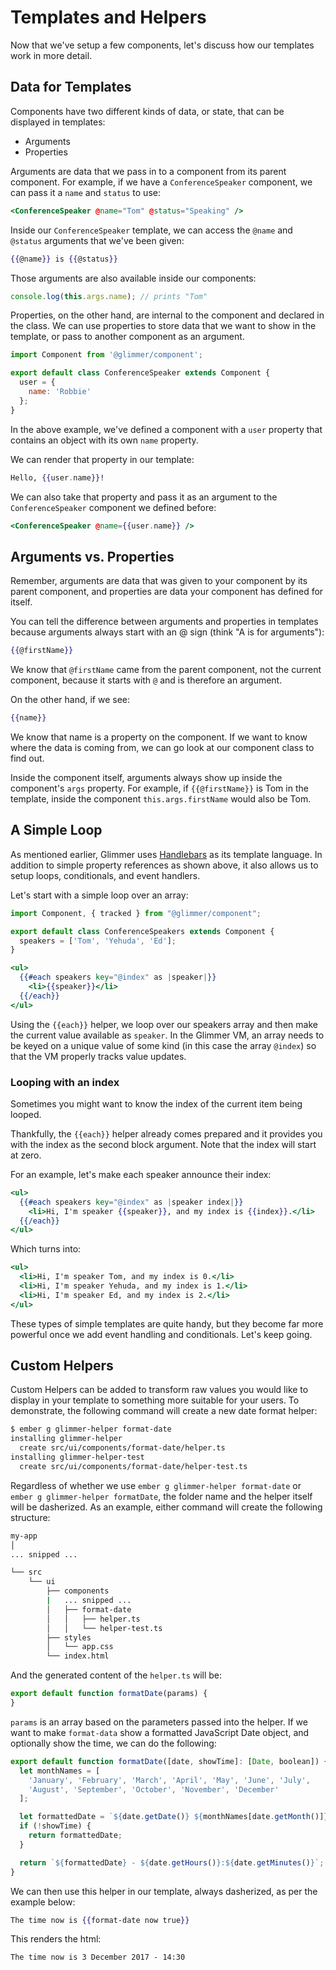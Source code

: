 # Templates and Helpers

Now that we've setup a few components, let's discuss how our templates work in more detail.

## Data for Templates

Components have two different kinds of data, or state, that can be displayed in templates:

- Arguments
- Properties

Arguments are data that we pass in to a component from its parent component.
For example, if we have a `ConferenceSpeaker` component, we can pass it a `name` and `status` to use:

```hbs
<ConferenceSpeaker @name="Tom" @status="Speaking" />
```

Inside our `ConferenceSpeaker` template, we can access the `@name` and `@status` arguments that we've been given:

```hbs
{{@name}} is {{@status}}
```

Those arguments are also available inside our components:

```js
console.log(this.args.name); // prints "Tom"
```

Properties, on the other hand, are internal to the component and declared in the class.
We can use properties to store data that we want to show in the template, or pass to another component as an argument.

```js
import Component from '@glimmer/component';

export default class ConferenceSpeaker extends Component {
  user = {
    name: 'Robbie'
  };
}
```

In the above example, we've defined a component with a `user` property that contains an object with its own `name` property.

We can render that property in our template:

```hbs
Hello, {{user.name}}!
```

We can also take that property and pass it as an argument to the `ConferenceSpeaker` component we defined before:

```hbs
<ConferenceSpeaker @name={{user.name}} />
```

## Arguments vs. Properties

Remember, arguments are data that was given to your component by its parent component,
and properties are data your component has defined for itself.

You can tell the difference between arguments and properties in templates because arguments always start with an @ sign (think "A is for arguments"):

```hbs
{{@firstName}}
```

We know that `@firstName` came from the parent component, not the current component,
because it starts with `@` and is therefore an argument.

On the other hand, if we see:

```hbs
{{name}}
```

We know that name is a property on the component.
If we want to know where the data is coming from, we can go look at our component class to find out.

Inside the component itself, arguments always show up inside the component's `args` property.
For example, if `{{@firstName}}` is Tom in the template, inside the component `this.args.firstName` would also be Tom.

## A Simple Loop

As mentioned earlier, Glimmer uses [Handlebars](http://handlebarsjs.com) as its template language.
In addition to simple property references as shown above, it also allows us to setup loops, conditionals, and event handlers.

Let's start with a simple loop over an array:

```js
import Component, { tracked } from "@glimmer/component";

export default class ConferenceSpeakers extends Component {
  speakers = ['Tom', 'Yehuda', 'Ed'];
}
```

```hbs
<ul>
  {{#each speakers key="@index" as |speaker|}}
    <li>{{speaker}}</li>
  {{/each}}
</ul>
```

Using the `{{each}}` helper, we loop over our speakers array and then make the current value available as `speaker`.
In the Glimmer VM, an array needs to be keyed on a unique value of some kind (in this case the array `@index`) so that the VM properly tracks value updates.

### Looping with an index

Sometimes you might want to know the index of the current item being looped.

Thankfully, the `{{each}}` helper already comes prepared and it provides you with the index as the second block argument.
Note that the index will start at zero.

For an example, let's make each speaker announce their index:

```hbs
<ul>
  {{#each speakers key="@index" as |speaker index|}}
    <li>Hi, I'm speaker {{speaker}}, and my index is {{index}}.</li>
  {{/each}}
</ul>
```

Which turns into:

```hbs
<ul>
  <li>Hi, I'm speaker Tom, and my index is 0.</li>
  <li>Hi, I'm speaker Yehuda, and my index is 1.</li>
  <li>Hi, I'm speaker Ed, and my index is 2.</li>
</ul>
```

These types of simple templates are quite handy,
but they become far more powerful once we add event handling and conditionals.
Let's keep going.

## Custom Helpers

Custom Helpers can be added to transform raw values you would like to display in your template to something more suitable for your users.
To demonstrate, the following command will create a new date format helper:

```sh
$ ember g glimmer-helper format-date
installing glimmer-helper
  create src/ui/components/format-date/helper.ts
installing glimmer-helper-test
  create src/ui/components/format-date/helper-test.ts
```

Regardless of whether we use `ember g glimmer-helper format-date` or `ember g glimmer-helper formatDate`,
the folder name and the helper itself will be dasherized.
As an example, either command will create the following structure:

```sh
my-app
│
... snipped ...

└── src
    └── ui
        ├── components
        |   ... snipped ...
        │   ├── format-date
        │   │   ├── helper.ts
        │   │   └── helper-test.ts
        ├── styles
        │   └── app.css
        └── index.html
```

And the generated content of the `helper.ts` will be:

```js
export default function formatDate(params) {
}
```

`params` is an array based on the parameters passed into the helper.
If we want to make `format-data` show a formatted JavaScript Date object, and optionally show the time,
we can do the following:

```js
export default function formatDate([date, showTime]: [Date, boolean]) {
  let monthNames = [
    'January', 'February', 'March', 'April', 'May', 'June', 'July',
    'August', 'September', 'October', 'November', 'December'
  ];

  let formattedDate = `${date.getDate()} ${monthNames[date.getMonth()]} ${date.getFullYear()}`;
  if (!showTime) {
    return formattedDate;
  }

  return `${formattedDate} - ${date.getHours()}:${date.getMinutes()}`;
}
```

We can then use this helper in our template, always dasherized, as per the example below:

```hbs
The time now is {{format-date now true}}
```

This renders the html:

```html
The time now is 3 December 2017 - 14:30
```

